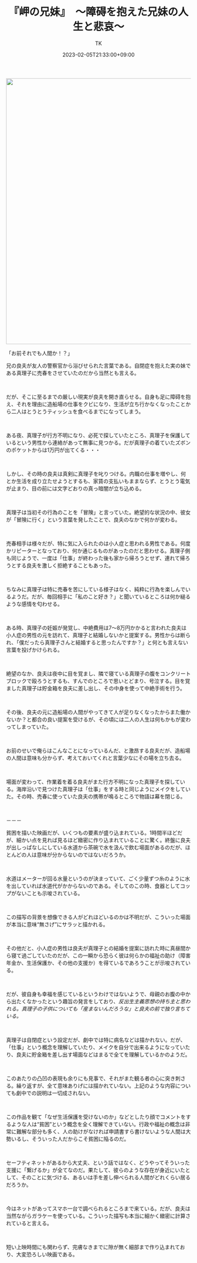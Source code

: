 ﻿---
layout: post

title: 『岬の兄妹』　～障碍を抱えた兄妹の人生と悲哀～
author: TK
date: 2023-02-05T21:33:00+09:00
comments: true
categories: Movie
---
<p><img alt="" height="725" src="https://m.media-amazon.com/images/I/81F1MXMxL2L._AC_SL1500_.jpg" width="515" /></p>

<p>「お前それでも人間か！？」</p>

<p>兄の良夫が友人の警察官から浴びせられた言葉である。自閉症を抱えた実の妹である真理子に売春をさせていたのだから当然とも言える。</p>

<p>&nbsp;</p>

<p>だが、そこに至るまでの厳しい現実が良夫を開き直らせる。自身も足に障碍を抱え、それを理由に造船場の仕事をクビになり、生活が立ち行かなくなったことから二人はとうとうティッシュを食べるまでになってしまう。</p>

<p>&nbsp;</p>

<p>ある夜、真理子が行方不明になり、必死で探していたところ、真理子を保護しているという男性から連絡があって無事に見つかる。だが真理子の着ていたズボンのポケットからは1万円が出てくる・・・</p>

<p>&nbsp;</p>

<p>しかし、その時の良夫は真剣に真理子を叱りつける。内職の仕事を増やし、何とか生活を成り立たせようとするも、家賃の支払いもままならず、とうとう電気が止まり、目の前には文字どおりの真っ暗闇が立ち込める。</p>

<p>&nbsp;</p>

<p>真理子は当初その行為のことを「冒険」と言っていた。絶望的な状況の中、彼女が「冒険に行く」という言葉を発したことで、良夫のなかで何かが変わる。</p>

<p>&nbsp;</p>

<p>売春相手は様々だが、特に気に入られたのは小人症と思われる男性である。何度かリピーターとなっており、何か通じるものがあったのだと思わせる。真理子側も同じようで、一度は「仕事」が終わった後も家から帰ろうとせず、連れて帰ろうとする良夫を激しく拒絶することもあった。</p>

<p>&nbsp;</p>

<p>ちなみに真理子は特に売春を苦にしている様子はなく、純粋に行為を楽しんでいるようだ。だが、毎回相手に「私のこと好き？」と聞いているところは何か縋るような感情を匂わせる。</p>

<p>&nbsp;</p>

<p>ある時、真理子の妊娠が発覚し、中絶費用は7～8万円かかると言われた良夫は小人症の男性の元を訪れて、真理子と結婚しないかと提案する。男性からは断られ、「僕だったら真理子さんと結婚すると思ったんですか？」と何とも言えない言葉を投げかけられる。</p>

<p>&nbsp;</p>

<p>絶望のなか、良夫は夜中に目を覚まし、隣で寝ている真理子の腹をコンクリートブロックで殴ろうとするも、すんでのところで思いとどまり、号泣する。目を覚ました真理子は貯金箱を良夫に差し出し、その中身を使って中絶手術を行う。</p>

<p>&nbsp;</p>

<p>その後、良夫の元に造船場の人間がやってきて人が足りなくなったからまた働かないか？と都合の良い提案を受けるが、その頃には二人の人生は何もかもが変わってしまっていた。</p>

<p>&nbsp;</p>

<p>お前のせいで俺らはこんなことになっているんだ、と激昂する良夫だが、造船場の人間は意味も分からず、考えておいてくれと言葉少なにその場を立ち去る。</p>

<p>&nbsp;</p>

<p>場面が変わって、作業着を着る良夫がまた行方不明になった真理子を探している。海岸沿いで見つけた真理子は「仕事」をする時と同じようにメイクをしていた。その時、売春に使っていた良夫の携帯が鳴るところで物語は幕を閉じる。</p>

<p>&nbsp;</p>

<p>－－－</p>

<p>貧困を描いた映画だが、いくつもの要素が盛り込まれている。1時間半ほどだが、細かい点を見れば見るほど緻密に作り込まれていることに驚く。終盤に良夫が出しっぱなしにしている水道から茶碗で水を汲んで飲む場面があるのだが、ほとんどの人は意味が分からないのではないだろうか。</p>

<p>&nbsp;</p>

<p>水道はメーターが回る水量というのが決まっていて、ごく少量ずつ糸のように水を出していれば水道代がかからないのである。そしてのこの時、食器としてコップがないことも示唆されている。</p>

<p>&nbsp;</p>

<p>この描写の背景を想像できる人がどれほどいるのかは不明だが、こういった場面が本当に意味&ldquo;無さげ&rdquo;にサラッと描かれる。</p>

<p>&nbsp;</p>

<p>その他だと、小人症の男性は良夫が真理子との結婚を提案に訪れた時に真昼間から寝て過ごしていたのだが、この一瞬から恐らく彼は何らかの福祉の助け（障害年金か、生活保護か、その他の支援か）を得ているであろうことが示唆されている。</p>

<p>&nbsp;</p>

<p>だが、彼自身も幸福を感じているというわけではないようで、母親のお腹の中から出たくなかったという趣旨の発言をしており、<em>反出生主義思想の持ち主と思われる。真理子の子供についても「産まないんだろうな」と良夫の前で独り言ちている。</em></p>

<p>&nbsp;</p>

<p>真理子は自閉症という設定だが、劇中では特に病名などは描かれない。だが、「仕事」という概念を理解していたり、メイクを自分で出来るようになっていたり、良夫に貯金箱を差し出す場面などはまるで全てを理解しているかのようだ。</p>

<p>&nbsp;</p>

<p>このあたりの凸凹の表現も余りにも見事で、それがまた観る者の心に突き刺さる。繰り返すが、全て意味ありげには描かれていない。上記のような内容についても劇中での説明は一切成されない。</p>

<p>&nbsp;</p>

<p>この作品を観て「なぜ生活保護を受けないのか」などとしたり顔でコメントをするような人は&ldquo;貧困&rdquo;という概念を全く理解できていない。行政や福祉の概念は非常に難解な部分も多く、人の助けがなければ申請書すら書けないような人間は大勢いるし、そういった人だからこそ貧困に陥るのだ。</p>

<p>&nbsp;</p>

<p>セーフティネットがあるから大丈夫、という話ではなく、どうやってそういった支援に「繋げるか」が全てなのだ。果たして、彼らのような存在が身近にいたとして、そのことに気づける、あるいは手を差し伸べられる人間がどれくらい居るだろうか。</p>

<p>&nbsp;</p>

<p>今はネットがあってスマホ一台で調べられるところまで来ている。だが、良夫は当然ながらガラケーを使っている。こういった描写も本当に細かく緻密に計算されていると言える。</p>

<p>&nbsp;</p>

<p>短い上映時間にも関わらず、完膚なきまでに隙が無く細部まで作り込まれており、大変恐ろしい映画である。</p>
